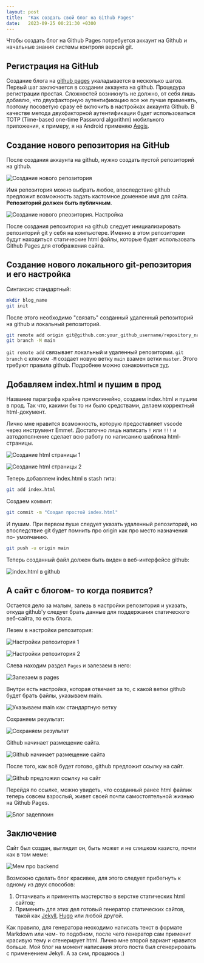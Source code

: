 ```yaml
---
layout: post
title:  "Как создать свой блог на Github Pages"
date:   2023-09-25 00:21:30 +0300
---
```


Чтобы создать блог на Github Pages потребуется аккаунт на Github и начальные
знания системы контроля версий git.

## Регистрация на GitHub

Создание блога на [github pages](https://pages.github.com/) укаладывается в
несколько шагов. Первый шаг заключается в создании аккаунта на github. Процедура
регистрации простая. Сложностей возникнуть не должно, от себя лишь добавлю, что
двухфакторную аутентификацию все же лучше применять, поэтому посоветую сразу её
включить в настройках аккаунта Github. В качестве метода двухфакторной
аутентификации будет использоваться TOTP (Time-based one-time Password
algorithm) мобильного приложения, к примеру, я на Android применяю
[Aegis](https://play.google.com/store/apps/details?id=com.beemdevelopment.aegis).

## Создание нового репозитория на GitHub

После создания аккаунта на github, нужно создать пустой репозиторий на github.

![Создание нового репозитория](images/1.jpg)

Имя репозитория можно выбрать любое, впоследствие github предложит возможность
задать кастомное доменное имя для сайта. **Репозиторий должен быть публичным**.

![Создание нового рпеозитория. Настройка](images/2.jpg)

После создания репозитория на github следует инициализировать репозиторий git у
себя на компьютере. Именно в этом репозитории будут находиться статические html
файлы, которые будет использовать Github Pages для отображения сайта.

## Создание нового локального git-репозитория и его настройка

Синтаксис стандартный:

``` bash
mkdir blog_name
git init
```

После этого необходимо "связать" созданный удаленный репозиторий на github и
локальный репозиторий.

``` bash
git remote add origin git@github.com:your_github_username/repository_name_1.git
git branch -M main
```

`git remote add` связывает локальный и удаленный репозитории. `git branch` с
ключом `-M` создает новую ветку `main` взамен ветки `master`. Этого требуют
правила github. Подробнее можно ознакомиться
[тут](https://habr.com/ru/news/506876/).

## Добавляем index.html и пушим в прод

Название параграфа крайне прямолинейно, создаем index.html и пушим в прод. Так
что, какими бы то ни было средствами, делаем корректный html-документ.

Лично мне нравится возможность, которую предоставляет vscode через инструмент
Emmet. Достаточно лишь написать `!` или `!!!` и автодополнение сделает всю
работу по написанию шаблона html- страницы.

![Создание html страницы 1](images/3.jpg)

![Создание html страницы 2](images/4.jpg)

Теперь добавляем index.html в stash гита:

``` bash
git add index.html
```

Создаем коммит:

``` bash
git commit -m "Создал простой index.html"
```

И пушим. При первом пуше следует указать удаленный репозиторий, но впоследствие
git будет помнить про origin как про место назначения по- умолчанию.

``` bash
git push -u origin main
```

Теперь созданный файл должен быть виден в веб-интерфейсе github:

![index.html в github](images/5.jpg)

## А сайт с блогом- то когда появится?

Остается дело за малым, залезь в настройки репозитория и указать, откуда
github'у следует брать данные для поддержания статического веб-сайта, то есть
блога.

Лезем в настройки репозитория:

![Настройки репозитория 1](images/6.jpg)

![Настройки репозитория 2](images/7.jpg)

Слева находим раздел `Pages` и залезаем в него:

![Залезаем в pages](images/8.jpg)

Внутри есть настройка, которая отвечает за то, с какой ветки github будет брать
файлы, указываем main.

![Указываем main как стандартную ветку](images/9.jpg)

Сохраняем результат:

![Сохраняем результат](1images/0.jpg)

Github начинает размещение сайта.

![Github начинает размещение сайта](1images/1.jpg)

После того, как всё будет готово, github предложит ссылку на сайт.

![Github предложил ссылку на сайт](1images/2.jpg)

Перейдя по ссылке, можно увидеть, что созданный ранее html файлик теперь совсем
взрослый, живет своей почти самостоятельной жизнью на Github Pages.

![Блог задеплоин](1images/3.jpg)

## Заключениe

Сайт был создан, выглядит он, быть может и не слишком казисто, почти как в том меме:

![Мем про backend](memimages/e.jpg)

Возможно сделать блог красивее, для этого следует прибегнуть к одному из двух
способов:

1. Оттачивать и применять мастерство в верстке статических html сайтов;
2. Применить для этих дел готовый генератор статических сайтов, такой как
   [Jekyll](https://jekyllrb.com/), [Hugo](https://gohugo.io/) или любой другой.

Как правило, для генератора неоходимо написать текст в формате Markdown или
чем- то подобном, после чего генератор сам применит красивую тему и сгенерирует
html. Лично мне второй вариант нравится больше. Мой блог на момент написания
этого поста был сгенерировать с применением Jekyll. А за сим, прощаюсь :)
